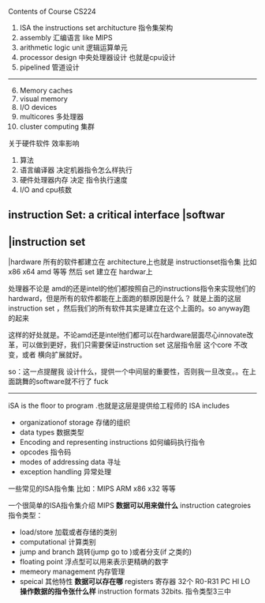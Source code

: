 Contents of Course CS224

1. ISA the instructions set architucture  指令集架构
2. assembly 汇编语言 like MIPS
3. arithmetic logic unit 逻辑运算单元
4. processor design 中央处理器设计 也就是cpu设计
5. pipelined 管道设计
---
6. Memory caches
7. visual memory
8. I/O devices
9. multicores 多处理器
10. cluster computing 集群


关于硬件软件 效率影响
1. 算法 
2. 语言编译器 决定机器指令怎么样执行
3. 硬件处理器内存 决定 指令执行速度
4. I/O and cpu核数
 

instruction Set: a critical interface
|softwar
---
|instruction set
---
|hardware
所有的软件都建立在 architecture上也就是 instructionset指令集 比如x86 x64 amd 等等 然后 set 建立在 hardwar上

处理器不论是 amd的还是intel的他们都按照自己的instructions指令来实现他们的hardward，但是所有的软件都能在上面跑的额原因是什么？ 就是上面的这层 instruction set ，然后我们的所有软件其实是建立在这个上面的。so anyway跑的起来

这样的好处就是。不论amd还是intel他们都可以在hardware层面尽心innovate改革，可以做到更好，我们只需要保证instruction set 这层指令层 这个core 不改变，或者 横向扩展就好。

so：这一点提醒我 设计什么，提供一个中间层的重要性，否则我一旦改变。。在上面跳舞的software就不行了 fuck

---
iSA is the floor to program .也就是这层是提供给工程师的 
ISA includes
* organizationof storage 存储的组织
* data types 数据类型
* Encoding and representing instructions 如何编码执行指令
* opcodes 指令码
* modes of addressing data 寻址
* exception handling 异常处理

一些常见的ISA指令集 比如：MIPS ARM x86 x32 等等

一个很简单的ISA指令集介绍 MIPS
**数据可以用来做什么**
instruction categroies 指令类型：
* load/store  加载或者存储的类别
* computational  计算类别
* jump and branch  跳转(jump go to )或者分支(if 之类的)
* floating point  浮点型可以用来表示更精确的数字
* memeory management  内存管理
* speical   其他特性
**数据可以存在哪**
registers 寄存器 32个 R0-R31 PC HI LO
**操作数据的指令张什么样**
instruction formats 32bits. 指令类型3三中








